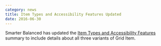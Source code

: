 ```yaml
---
category: news
title: Item Types and Accessibility Features Updated
date: 2016-06-30
---
```

Smarter Balanced has updated the [Item Types and Accessibility Features](http://www.smarterapp.org/specs/Item_Types_And_Features.html) summary to include details about all three variants of Grid Item.